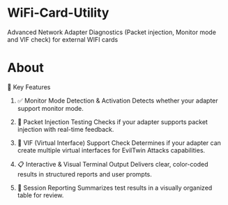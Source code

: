 # WiFi-Card-Utility
Advanced Network Adapter Diagnostics (Packet injection, Monitor mode and VIF check) for external WIFI cards

# About
🎯 Key Features
1. ✅ Monitor Mode Detection & Activation
Detects whether your adapter support monitor mode.

2. 🚀 Packet Injection Testing
Checks if your adapter supports packet injection with real-time feedback.

3. 🧪 VIF (Virtual Interface) Support Check
Determines if your adapter can create multiple virtual interfaces for EvilTwin Attacks capabilities.

4. 📋 Interactive & Visual Terminal Output
Delivers clear, color-coded results in structured reports and user prompts.

5. 💾 Session Reporting
Summarizes test results in a visually organized table for review.
